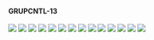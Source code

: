 #### GRUPCNTL-13

![](GRUPCNTL-13-Field_Production_Comparison_Plot.png)
![](GRUPCNTL-13-Group_PROD_Production_Comparison_Plot.png)
![](GRUPCNTL-13-Well_PROD1_Pressure_Comparison_Plot.png)
![](GRUPCNTL-13-Well_PROD1_Production_and_Mode_of_Control_Plot.png)
![](GRUPCNTL-13-Well_PROD1_Production_Performance.png)
![](GRUPCNTL-13-Well_PROD2_Pressure_Comparison_Plot.png)
![](GRUPCNTL-13-Well_PROD2_Production_and_Mode_of_Control_Plot.png)
![](GRUPCNTL-13-Well_PROD2_Production_Performance.png)
![](GRUPCNTL-13-Well_PROD3_Pressure_Comparison_Plot.png)
![](GRUPCNTL-13-Well_PROD3_Production_and_Mode_of_Control_Plot.png)
![](GRUPCNTL-13-Well_PROD3_Production_Performance.png)
![](GRUPCNTL-13-Well_PROD4_Pressure_Comparison_Plot.png)
![](GRUPCNTL-13-Well_PROD4_Production_and_Mode_of_Control_Plot.png)
![](GRUPCNTL-13-Well_PROD4_Production_Performance.png)
